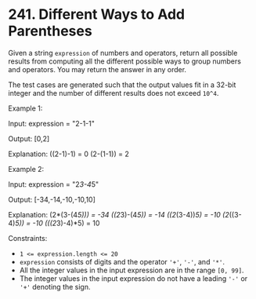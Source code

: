 # 241. Different Ways to Add Parentheses

Given a string `expression` of numbers and operators, return all possible results from computing all the different possible ways to group numbers and operators. You may return the answer in any order.

The test cases are generated such that the output values fit in a 32-bit integer and the number of different results
does not exceed `10^4`.

Example 1:

Input: expression = "2-1-1"

Output: [0,2]

Explanation:
((2-1)-1) = 0
(2-(1-1)) = 2

Example 2:

Input: expression = "2*3-4*5"

Output: [-34,-14,-10,-10,10]

Explanation:
(2*(3-(4*5))) = -34
((2*3)-(4*5)) = -14
((2*(3-4))*5) = -10
(2*((3-4)*5)) = -10
(((2*3)-4)*5) = 10

Constraints:

- `1 <= expression.length <= 20`
- `expression` consists of digits and the operator `'+'`, `'-'`, and `'*'`.
- All the integer values in the input expression are in the range `[0, 99]`.
- The integer values in the input expression do not have a leading `'-'` or `'+'` denoting the sign.

